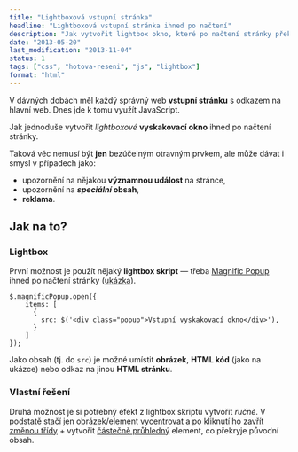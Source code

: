 ```yaml
---
title: "Lightboxová vstupní stránka"
headline: "Lightboxová vstupní stránka ihned po načtení"
description: "Jak vytvořit lightbox okno, které po načtení stránky překryje obsah."
date: "2013-05-20"
last_modification: "2013-11-04"
status: 1
tags: ["css", "hotova-reseni", "js", "lightbox"]
format: "html"
---
```


<p>V dávných dobách měl každý správný web <b>vstupní stránku</b> s odkazem na hlavní web. Dnes jde k tomu využít JavaScript.</p>
<p>Jak jednoduše vytvořit <i>lightboxové</i> <b>vyskakovací okno</b> ihned po načtení stránky.</p>
<p>Taková věc nemusí být <b>jen</b> bezúčelným otravným prvkem, ale může dávat i smysl v případech jako:

<ul>
  <li>upozornění na nějakou <b>významnou událost</b> na stránce,
    <li>upozornění na <b><i>speciální</i> obsah</b>,
      <li><b>reklama</b>.
</ul>

<h2 id=jak>Jak na to?</h2>
<h3 id="lightbox">Lightbox</h3>
<p>První možnost je použít nějaký <b>lightbox skript</b> — třeba <a href="/magnific-popup">Magnific Popup</a> ihned po načtení stránky (<a href="https://kod.djpw.cz/gnv">ukázka</a>).</p>
<pre><code>$.magnificPopup.open({
    items: [
      {
        src: $('&lt;div class="popup">Vstupní vyskakovací okno&lt;/div>'),
      }
    ]
});</code></pre>
<p>Jako obsah (tj. do <code>src</code>) je možné umístit <b>obrázek</b>, <b>HTML kód</b> (jako na ukázce) nebo odkaz na jinou <b>HTML stránku</b>.</p>

<h3 id="vlastni">Vlastní řešení</h3>
<p>Druhá možnost je si potřebný efekt z lightbox skriptu vytvořit <i>ručně</i>. V podstatě stačí jen obrázek/element <a href="/centrovani">vycentrovat</a> a po kliknutí ho <a href="/zobrazit-skryt">zavřít změnou třídy</a> + vytvořit <a href="/opacity">částečně průhledný</a> element, co překryje původní obsah.</p>

<div class="live">
  <style>
    .dialog-background {width: 100%; height: 100%; background: #000; opacity: .85; position: fixed; left: 0; top: 0; display: none}
    .dialog {width: 50%; position: fixed; left: 50%; top: 50%; height: 200px; margin-top: -100px; margin-left: -25%; background: #fff; color: #000; display: none;}
    .show .dialog, .show .dialog-background {display: block;}
  </style>
  
  <script>
    function openDialog(id) {
        document.getElementById(id).className+= " show";
        document.documentElement.style.overflow = "hidden";
    }
    
    function closeDialog(id) {
        document.getElementById(id).className = "dialog-cover";
        document.documentElement.style.overflow = "visible";	
    }
  </script>
  
  <div id="okno" class="dialog-cover">
    <div class="dialog-background"></div>
    <div class="dialog">
      <div style="padding: 1em">
        <h2>Vstupní stránka</h2>
    
        <p>Vlastní vyskakovací obsah ihned po načtení.</p>
        <button onclick='closeDialog("okno")'>Zavřít</button>
      </div>
    </div>
  </div>
  <script>
    openDialog("okno");
  </script>
  <p>(Okno se automaticky otevírá při <a href='/vstupni-stranka'>načtení stránky</a>.)</p>
</div>